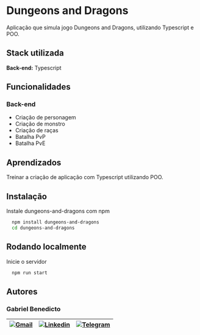 
# Dungeons and Dragons

Aplicação que simula jogo Dungeons and Dragons, utilizando Typescript e POO.


## Stack utilizada

**Back-end:** Typescript


## Funcionalidades

### Back-end

- Criação de personagem
- Criação de monstro
- Criação de raças
- Batalha PvP
- Batalha PvE
## Aprendizados

Treinar a criação de aplicação com Typescript utilizando POO.

## Instalação

Instale dungeons-and-dragons com npm

```bash
  npm install dungeons-and-dragons
  cd dungeons-and-dragons
```

## Rodando localmente

Inicie o servidor

```bash
  npm run start
```


## Autores

### Gabriel Benedicto

| [![Gmail](https://img.shields.io/badge/Gmail-D14836?style=for-the-badge&logo=gmail&logoColor=white)](mailto:gabrielpbenedicto@gmail.com) | [![Linkedin](https://img.shields.io/badge/LinkedIn-0077B5?style=for-the-badge&logo=linkedin&logoColor=white)](https://www.linkedin.com/in/gabrielbenedicto/) | [![Telegram](https://img.shields.io/badge/Telegram-2CA5E0?style=for-the-badge&logo=telegram&logoColor=white)](https://t.me/gabrielbenedicto) |
|--|----|----|